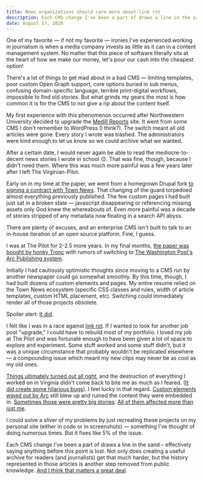 ```yaml
---
title: News organizations should care more about link rot
description: Each CMS change I've been a part of draws a line in the sand – effectively saying anything before this point is lost. Not only does creating a useful archive for readers (and journalists) get that much harder, but the history represented in those articles is another step removed from public knowledge.
date: August 17, 2020
---
```


One of my favorite — if not my favorite — ironies I've experienced working in journalism is when a media company invests as little as it can in a content management system. No matter that this piece of software literally sits at the heart of how we make our money, let's pour our cash into the cheapest option!

There's a lot of things to get mad about in a bad CMS — limiting templates, poor custom Open Graph support, core options buried in sub menus, confusing domain-specific language, terrible print-digital workflows, impossible to find old stories. But what grinds my gears the most is how common it is for the CMS to not give a rip about the content itself.

My first experience with this phenomenon occurred after Northwestern University decided to upgrade the [Medill Reports](https://news.medill.northwestern.edu/chicago/) site. It went from some CMS I don't remember to WordPress (I think?). The switch meant all old articles were gone. Every story I wrote was trashed. The administrators were kind enough to let us know so we could archive what we wanted.

After a certain date, I would never again be able to read the mediocre-to-decent news stories I wrote in school 😔. That was fine, though, because I didn't need them. Where this was much more painful was a few years later after I left The Virginian-Pilot.

Early on in my time at the paper, we went from a homegrown Drupal fork [to signing a contract with Town News](https://townnews.com/news_room/study-shows-that-townnews-coms-blox-cms-is-most-used-daily-newspaper-cms/article_d348b9a6-565f-11e5-9f65-b70fe7fc3b0c.html). That changing of the guard torpedoed almost everything previously published. The few custom pages I had built just sat in a broken state — javascript disappearing or referencing missing assets only God knew the whereabouts of. Even more painful was a decade of stories stripped of any metadata now floating in a search API abyss.

There are plenty of excuses, and an enterprise CMS isn't built to talk to an in-house iteration of an open source platform. Fine, I guess.

I was at The Pilot for 2-2.5 more years. In my final months, [the paper was bought by honky Tronc](https://www.pilotonline.com/business/article_27dff746-6336-11e8-ae3a-77e23727ceab.html) with rumors of switching to [The Washington Post's Arc Publishing system](https://www.arcpublishing.com/).

Initially I had cautiously optimistic thoughts since moving to a CMS run by another newspaper could go somewhat smoothly. By this time, though, I had built dozens of custom elements and pages. My entire resume relied on the Town News ecosystem (specific CSS classes and rules, width of article templates, custom HTML placement, etc). Switching could immediately render all of those projects obsolete.

Spoiler alert: [It did](https://www.pilotonline.com/weather/article_17edcd65-a754-5911-a399-bbd73ffdcbaa.html).

I felt like I was in a race against [link rot](https://en.wikipedia.org/wiki/Link_rot). If I wanted to look for another job post "upgrade," I could have to rebuild most of my portfolio. I loved my job at The Pilot and was fortunate enough to have been given a lot of space to explore and experiment. Some stuff worked and some stuff didn't, but it was a unique circumstance that probably wouldn't be replicated elsewhere — a compounding issue which meant my new clips may never be as cool as my old ones.

[Things ultimately turned out all right](https://twitter.com/williamhoup/status/1203089155707867136), and the destruction of everything I worked on in Virginia didn't come back to bite me as much as I feared. ([It did create some hilarious bugs](https://www.pilotonline.com/vp-user_67279c66-6225-11e5-8b26-10604b9ffe60-staff.html)). I feel lucky in that regard. [Custom elements wiped out by Arc](https://www.pilotonline.com/government/virginia/article_10789d91-69c8-5306-9c16-18fd602cc091.html) still blew up and ruined the content they were embedded in. [Sometimes those were pretty big stories](https://www.pilotonline.com/projects/jail-crisis/article_5ba8a112-974e-11e8-ba17-b734814f14db.html-2). [All of them affected more than just me](https://twitter.com/Mike_Hixenbaugh/status/1213183961935032320).

I could solve a sliver of my problems by just recreating these projects on my personal site (either in code or in screenshots) — something I've thought of doing numerous times. But it fixes like 5% of the issue.

Each CMS change I've been a part of draws a line in the sand – effectively saying anything before this point is lost. Not only does creating a useful archive for readers (and journalists) get that much harder, but the history represented in those articles is another step removed from public knowledge. [And I think that matters a great deal](https://www.cjr.org/tow_center_reports/the-dire-state-of-news-archiving-in-the-digital-age.php).
